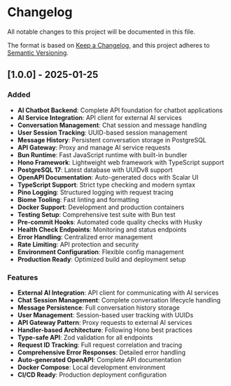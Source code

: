 # Changelog

All notable changes to this project will be documented in this file.

The format is based on [Keep a Changelog](https://keepachangelog.com/en/1.0.0/),
and this project adheres to [Semantic Versioning](https://semver.org/spec/v2.0.0.html).

## [1.0.0] - 2025-01-25

### Added
- **AI Chatbot Backend**: Complete API foundation for chatbot applications
- **AI Service Integration**: API client for external AI services
- **Conversation Management**: Chat session and message handling
- **User Session Tracking**: UUID-based session management
- **Message History**: Persistent conversation storage in PostgreSQL
- **API Gateway**: Proxy and manage AI service requests
- **Bun Runtime**: Fast JavaScript runtime with built-in bundler
- **Hono Framework**: Lightweight web framework with TypeScript support
- **PostgreSQL 17**: Latest database with UUIDv8 support
- **OpenAPI Documentation**: Auto-generated docs with Scalar UI
- **TypeScript Support**: Strict type checking and modern syntax
- **Pino Logging**: Structured logging with request tracing
- **Biome Tooling**: Fast linting and formatting
- **Docker Support**: Development and production containers
- **Testing Setup**: Comprehensive test suite with Bun test
- **Pre-commit Hooks**: Automated code quality checks with Husky
- **Health Check Endpoints**: Monitoring and status endpoints
- **Error Handling**: Centralized error management
- **Rate Limiting**: API protection and security
- **Environment Configuration**: Flexible config management
- **Production Ready**: Optimized build and deployment setup

### Features
- **External AI Integration**: API client for communicating with AI services
- **Chat Session Management**: Complete conversation lifecycle handling
- **Message Persistence**: Full conversation history storage
- **User Management**: Session-based user tracking with UUIDs
- **API Gateway Pattern**: Proxy requests to external AI services
- **Handler-based Architecture**: Following Hono best practices
- **Type-safe API**: Zod validation for all endpoints
- **Request ID Tracking**: Full request correlation and tracing
- **Comprehensive Error Responses**: Detailed error handling
- **Auto-generated OpenAPI**: Complete API documentation
- **Docker Compose**: Local development environment
- **CI/CD Ready**: Production deployment configuration
